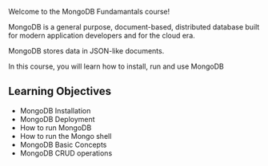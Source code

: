 Welcome to the MongoDB Fundamantals course!

MongoDB is a general purpose, document-based, distributed database built for modern application developers and for the cloud era.

MongoDB stores data in JSON-like documents.

In this course, you will learn how to install, run and use MongoDB

## Learning Objectives

* MongoDB Installation
* MongoDB Deployment
* How to run MongoDB
* How to run the Mongo shell
* MongoDB Basic Concepts
* MongoDB CRUD operations